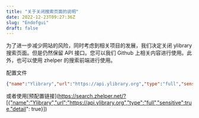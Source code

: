 ```yaml
---
title: "关于关闭搜索页面的说明"
date: 2022-12-23T09:27:36Z
slug: "Endofgui"
draft: false
---
```


为了进一步减少网站的风险，同时考虑到相关项目的发展，我们决定关闭 ylibrary 搜索页面。但是仍然保留 API 接口。您可以我们 Github 上相关内容进行使用。此外，也可以使用 zhelper 的搜索前端进行使用。

配置文件

```json
{"name":"Ylibrary","url":"https://api.ylibrary.org","type":"full","sensitive":true,"detail": true}
```

或者使用[预配置链接](https://search.zhelper.net/?[{"name":"Ylibrary","url":"https://api.ylibrary.org","type":"full","sensitive":true,"detail": true}])
